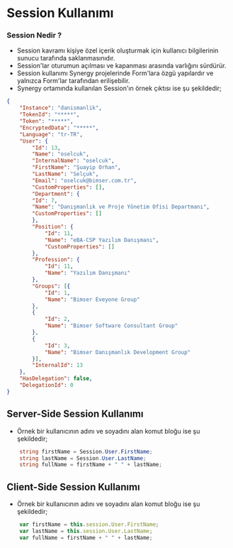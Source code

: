 # Session Kullanımı
### Session Nedir ?
-   Session kavramı kişiye özel içerik oluşturmak için kullanıcı bilgilerinin sunucu tarafında saklanmasınıdır.
-   Session'lar oturumun açılması ve kapanması arasında varlığını sürdürür.
- Session kullanımı Synergy projelerinde Form'lara özgü yapılardır ve yalnızca Form'lar tarafından erilişebilir.
-   Synergy ortamında kullanılan Session'ın örnek çıktısı ise şu şekildedir;  
```json
{
    "Instance": "danismanlik",
    "TokenId": "*****",
    "Token": "*****",
    "EncryptedData": "*****",
    "Language": "tr-TR",
    "User": {
        "Id": 13,
        "Name": "oselcuk",
        "InternalName": "oselcuk",
        "FirstName": "Şuayip Orhan",
        "LastName": "Selçuk",
        "Email": "oselcuk@bimser.com.tr",
        "CustomProperties": [],
        "Department": {
        "Id": 7,
        "Name": "Danışmanlık ve Proje Yönetim Ofisi Departmanı",
        "CustomProperties": []
        },
        "Position": {
            "Id": 11,
            "Name": "eBA-CSP Yazılım Danışmanı",
            "CustomProperties": []
        },
        "Profession": {
            "Id": 11,
            "Name": "Yazılım Danışmanı"
        },
        "Groups": [{
            "Id": 1,
            "Name": "Bimser Eveyone Group"
        },
        {
            "Id": 2,
            "Name": "Bimser Software Consultant Group"
        },
        {
            "Id": 3,
            "Name": "Bimser Danışmanlık Development Group"
        }],
        "InternalId": 13
    },
    "HasDelegation": false,
    "DelegationId": 0
}   
```
## Server-Side Session Kullanımı
- Örnek bir kullanıcının adını ve soyadını alan komut bloğu ise şu şekildedir;

```csharp
    string firstName = Session.User.FirstName;
    string lastName = Session.User.LastName;
    string fullName = firstName + " " + lastName;
```
## Client-Side Session Kullanımı
- Örnek bir kullanıcının adını ve soyadını alan komut bloğu ise şu şekildedir;

```typescript
    var firstName = this.session.User.FirstName;
    var lastName = this.session.User.LastName;
    var fullName = firstName + " " + lastName;
```